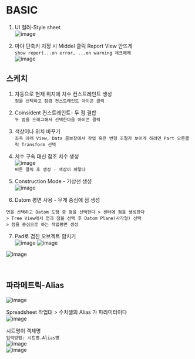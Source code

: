 BASIC
=======
1. UI 컬러-Style sheet  
![image](https://user-images.githubusercontent.com/30430227/131780961-02d097a0-22f2-48e0-bbca-710de3ad50fd.png)  

2. 마야 단축키 지정 시 Middel 클릭 Report View 안뜨게  
`show report...on error, ...on warning 체크해제`  
![image](https://user-images.githubusercontent.com/30430227/131781121-c186f8fa-a93c-4beb-8122-109e10ea2daa.png)  


스케치
--------
1. 자동으로 현재 위치에 치수 컨스트레인트 생성  
`점을 선택하고 잠금 컨스트레인트 아이콘 클릭 `  

2. Coinsident 컨스트레인트- 두 점 결합  
`두 점을 드래그해서 선택한다음 아이콘 클릭`  

3. 색상이나 위치 바꾸기  
`좌측 아래 View, Data 콤보창에서 작업 혹은 변형 조절자 보이게 하려면 Part 오른클릭 Transform 선택`  

4. 치수 구속 대신 참조 치수 생성  
![image](https://user-images.githubusercontent.com/30430227/131782080-41dd83a4-b94d-4340-9a02-d6fbe01bd68f.png)  
`버튼 클릭 후 생성 - 색상이 파랗다`  

5. Construction Mode - 가상선 생성  
![image](https://user-images.githubusercontent.com/30430227/131782455-7d8a157b-ed44-4528-af9c-3aadad83e4fd.png)  

6. Datom 평면 사용 - 무게 중심에 점 생성  
```
면을 선택하고 Datom 도형 중 점을 선택한다 > 센터에 점을 생성한다 
> Tree View에서 면과 점을 선택 후 Datom Plane(사각형) 선택
> 점을 중심으로 하는 작업평면 생성
```

7. Pad로 겹친 오브젝트 합치기  
![image](https://user-images.githubusercontent.com/30430227/131791690-e69957e2-c31c-41f8-99cb-c606c08e7686.png)
![image](https://user-images.githubusercontent.com/30430227/131791762-d4511337-ee34-4975-a056-884d288aff54.png)  

![image](https://user-images.githubusercontent.com/30430227/131791737-46b5d4b8-b279-46e7-90c4-40e7fe5a5764.png)  

<br>

파라메트릭-Alias
------------------
![image](https://user-images.githubusercontent.com/30430227/131803448-280762e7-ae6e-470a-8da5-44ca3ca4e195.png)  

Spreadsheet 작업대 > 수치셀의 Alias 가 파라미터이다  
![image](https://user-images.githubusercontent.com/30430227/131802727-4c09dafc-e73e-42a0-b5fe-4fa457c455c9.png)  
  
시트명이 객체명  
`입력방법: 시트명.Alias명`  
![image](https://user-images.githubusercontent.com/30430227/131802975-ecdeb743-1f0b-4114-9048-18a62aefcb85.png)  
![image](https://user-images.githubusercontent.com/30430227/131803218-31486d60-6f5c-4c90-858c-84a6501ad637.png)  

